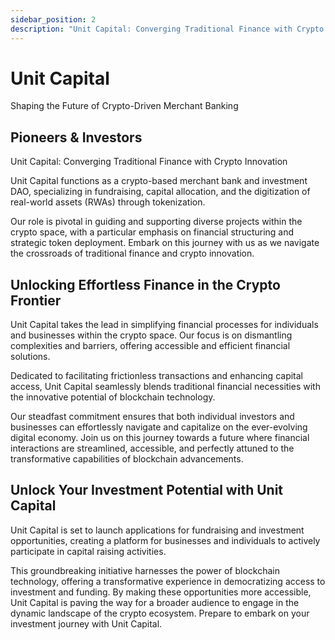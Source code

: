 ```yaml
---
sidebar_position: 2
description: "Unit Capital: Converging Traditional Finance with Crypto Innovation"
---
```


# Unit Capital

Shaping the Future of Crypto-Driven Merchant Banking

## Pioneers & Investors

Unit Capital: Converging Traditional Finance with Crypto Innovation

Unit Capital functions as a crypto-based merchant bank and investment DAO, specializing in fundraising, capital allocation, and the digitization of real-world assets (RWAs) through tokenization.

Our role is pivotal in guiding and supporting diverse projects within the crypto space, with a particular emphasis on financial structuring and strategic token deployment.
Embark on this journey with us as we navigate the crossroads of traditional finance and crypto innovation.

## Unlocking Effortless Finance in the Crypto Frontier

Unit Capital takes the lead in simplifying financial processes for individuals and businesses within the crypto space. Our focus is on dismantling complexities and barriers, offering accessible and efficient financial solutions.

Dedicated to facilitating frictionless transactions and enhancing capital access, Unit Capital seamlessly blends traditional financial necessities with the innovative potential of blockchain technology.

Our steadfast commitment ensures that both individual investors and businesses can effortlessly navigate and capitalize on the ever-evolving digital economy.
Join us on this journey towards a future where financial interactions are streamlined, accessible, and perfectly attuned to the transformative capabilities of blockchain advancements.

## Unlock Your Investment Potential with Unit Capital

Unit Capital is set to launch applications for fundraising and investment opportunities, creating a platform for businesses and individuals to actively participate in capital raising activities.

This groundbreaking initiative harnesses the power of blockchain technology, offering a transformative experience in democratizing access to investment and funding.
By making these opportunities more accessible, Unit Capital is paving the way for a broader audience to engage in the dynamic landscape of the crypto ecosystem.
Prepare to embark on your investment journey with Unit Capital.
